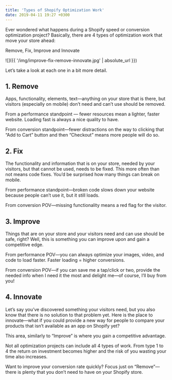 ```yaml
---
title: 'Types of Shopify Optimization Work'
date: 2019-04-11 19:27 +0300
---
```


Ever wondered what happens during a Shopify speed or conversion optimization project? Basically, there are 4 types of optimization work that move your store ahead:

Remove, Fix, Improve and Innovate

![]({{ '/img/improve-fix-remove-innovate.jpg' | absolute_url }})

Let’s take a look at each one in a bit more detail.

## 1. Remove
Apps, functionality, elements, text—anything on your store that is there, but visitors (especially on mobile) don’t need and can’t use should be removed. 

From a performance standpoint — fewer resources mean a lighter, faster website. Loading fast is always a nice quality to have.

From conversion standpoint—fewer distractions on the way to clicking that “Add to Cart” button and then “Checkout” means more people will do so.

## 2. Fix
The functionality and information that is on your store, needed by your visitors, but that cannot be used, needs to be fixed. This more often than not means code fixes. You’d be surprised how many things can break on mobile.

From performance standpoint—broken code slows down your website because people can’t use it, but it still loads. 

From conversion POV—missing functionality means a red flag for the visitor.

## 3. Improve
Things that are on your store and your visitors need and can use should be safe, right? Well, this is something you can improve upon and gain a competitive edge.

From performance POV—you can always optimize your images, video, and code to load faster. Faster loading = higher conversions.

From conversion POV—if you can save me a tap/click or two, provide the needed info when I need it the most and delight me—of course, I’ll buy from you!

## 4. Innovate
Let’s say you’ve discovered something your visitors need, but you also know that there is no solution to that problem yet. Here is the place to innovate—what if you could provide a new way for people to compare your products that isn’t available as an app on Shopify yet?

This area, similarly to “Improve” is where you gain a competitive advantage.

Not all optimization projects can include all 4 types of work. From type 1 to 4 the return on investment becomes higher and the risk of you wasting your time also increases.

Want to improve your conversion rate quickly? Focus just on “Remove”—there is plenty that you don’t need to have on your Shopify store.